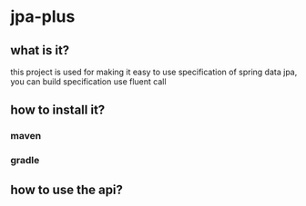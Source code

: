 # jpa-plus
## what is it?
this project is used for making it easy to use specification of spring data jpa, you can build specification use fluent call

## how to install it?
### maven
### gradle
## how to use the api?


